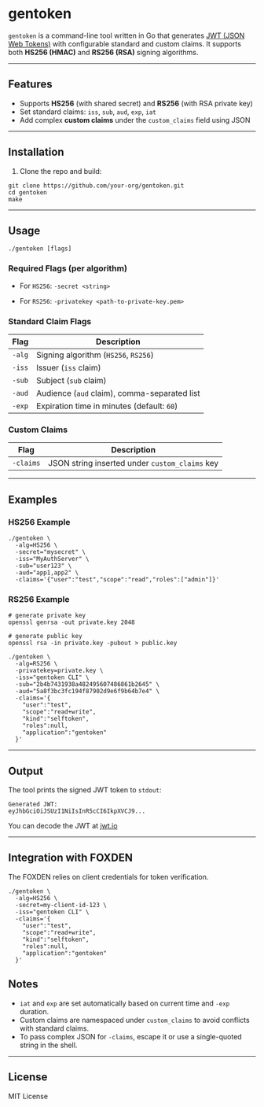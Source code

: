 # gentoken

`gentoken` is a command-line tool written in Go that generates [JWT (JSON Web
Tokens)](https://jwt.io/) with configurable standard and custom claims. It
supports both **HS256 (HMAC)** and **RS256 (RSA)** signing algorithms.

---

## Features

- Supports **HS256** (with shared secret) and **RS256** (with RSA private key)
- Set standard claims: `iss`, `sub`, `aud`, `exp`, `iat`
- Add complex **custom claims** under the `custom_claims` field using JSON

---

## Installation

1. Clone the repo and build:

```
git clone https://github.com/your-org/gentoken.git
cd gentoken
make
```

---

## Usage

```
./gentoken [flags]
```

### Required Flags (per algorithm)

* For `HS256`:
  `-secret <string>`

* For `RS256`:
  `-privatekey <path-to-private-key.pem>`

### Standard Claim Flags

| Flag   | Description                                  |
| ------ | -------------------------------------------- |
| `-alg` | Signing algorithm (`HS256`, `RS256`)         |
| `-iss` | Issuer (`iss` claim)                         |
| `-sub` | Subject (`sub` claim)                        |
| `-aud` | Audience (`aud` claim), comma-separated list |
| `-exp` | Expiration time in minutes (default: `60`)   |

### Custom Claims

| Flag      | Description                                    |
| --------- | ---------------------------------------------- |
| `-claims` | JSON string inserted under `custom_claims` key |

---

## Examples

### HS256 Example

```
./gentoken \
  -alg=HS256 \
  -secret="mysecret" \
  -iss="MyAuthServer" \
  -sub="user123" \
  -aud="app1,app2" \
  -claims='{"user":"test","scope":"read","roles":["admin"]}'
```

### RS256 Example

```
# generate private key
openssl genrsa -out private.key 2048

# generate public key
openssl rsa -in private.key -pubout > public.key

./gentoken \
  -alg=RS256 \
  -privatekey=private.key \
  -iss="gentoken CLI" \
  -sub="2b4b7431938a482495607486861b2645" \
  -aud="5a8f3bc3fc194f87902d9e6f9b64b7e4" \
  -claims='{
    "user":"test",
    "scope":"read+write",
    "kind":"selftoken",
    "roles":null,
    "application":"gentoken"
  }'
```

---

## Output

The tool prints the signed JWT token to `stdout`:

```
Generated JWT:
eyJhbGciOiJSUzI1NiIsInR5cCI6IkpXVCJ9...
```

You can decode the JWT at [jwt.io](https://jwt.io/)

---

## Integration with FOXDEN
The FOXDEN relies on client credentials for token verification.

```
./gentoken \
  -alg=HS256 \
  -secret=my-client-id-123 \
  -iss="gentoken CLI" \
  -claims='{
    "user":"test",
    "scope":"read+write",
    "kind":"selftoken",
    "roles":null,
    "application":"gentoken"
  }'
```

## Notes

* `iat` and `exp` are set automatically based on current time and `-exp` duration.
* Custom claims are namespaced under `custom_claims` to avoid conflicts with standard claims.
* To pass complex JSON for `-claims`, escape it or use a single-quoted string in the shell.

---

## License

MIT License

